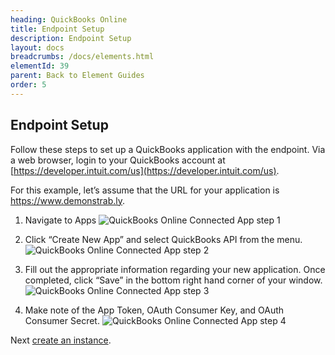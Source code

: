```yaml
---
heading: QuickBooks Online
title: Endpoint Setup
description: Endpoint Setup
layout: docs
breadcrumbs: /docs/elements.html
elementId: 39
parent: Back to Element Guides
order: 5
---
```


## Endpoint Setup

Follow these steps to set up a QuickBooks application with the endpoint. Via a web browser, login to your QuickBooks account at [https://developer.intuit.com/us](https://developer.intuit.com/us).

For this example, let’s assume that the URL for your application is https://www.demonstrab.ly.

1. Navigate to Apps
![QuickBooks Online Connected App step 1](http://cloud-elements.com/wp-content/uploads/2014/10/QB1.gif)

2. Click “Create New App” and select QuickBooks API from the menu.
![QuickBooks Online Connected App step 2](http://cloud-elements.com/wp-content/uploads/2014/10/QB2.gif)

3. Fill out the appropriate information regarding your new application.  Once completed, click “Save” in the bottom right hand corner of your window.
![QuickBooks Online Connected App step 3](http://cloud-elements.com/wp-content/uploads/2014/10/QB3.gif)

4. Make note of the App Token, OAuth Consumer Key, and OAuth Consumer Secret.
![QuickBooks Online Connected App step 4](http://cloud-elements.com/wp-content/uploads/2014/10/QB4.gif)

Next [create an instance](quickbooksonline-create-instance.html).
